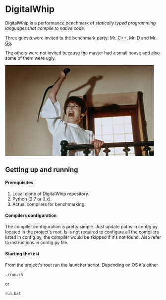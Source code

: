 DigitalWhip
===========

DigitalWhip is a performance benchmark of _statically typed programming languages that compile to native code_.

Three guests were invited to the benchmark party: Mr. [C++](https://isocpp.org/), Mr. [D](https://dlang.org/) and Mr. [Go](https://golang.org/).

The others were not invited because the master had a small house and also some of them were ugly.

![Benchmark image](https://github.com/artemalive/DigitalWhip/raw/master/whip.jpg)

Getting up and running
----------------------
#### Prerequisites
1. Local clone of DigitalWhip repository.
2. Python (2.7 or 3.x).
3. Actual compilers for benchmarking.

#### Compilers configuration
The compiler configuration is pretty simple. Just update paths in config.py located in the project's root.
Is is not required to configure all the compilers listed in config.py, the compiler would be skipped if it's not found.
Also refer to instructions in config.py file.

#### Starting the test
From the project's root run the launcher script. Depending on OS it's either

    ./run.sh
    
or

    run.bat

   



